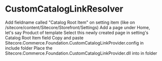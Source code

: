 # CustomCatalogLinkResolver
Add fieldname called "Catalog Root Item" on setting item (like on /sitecore/content/Sitecore/Storefront/Settings) 
Add a page under Home, let's say Product of template
Select this newly created page in setting's Catalog Root Item field
Copy and paste Sitecore.Commerce.Foundation.CustomCatalogLinkProvider.config in include folder
Place the Sitecore.Commerce.Foundation.CustomCatalogLinkProvider.dll into in folder
